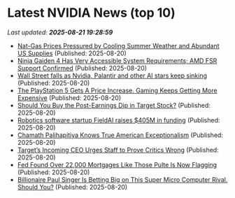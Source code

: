 # Latest NVIDIA News (top 10)
_Last updated: **2025-08-21 19:28:59**_

- [Nat-Gas Prices Pressured by Cooling Summer Weather and Abundant US Supplies](https://biztoc.com/x/bdd03a29cc0266ec) (Published: 2025-08-20)
- [Ninja Gaiden 4 Has Very Accessible System Requirements; AMD FSR Support Confirmed](https://wccftech.com/ninja-gaiden-4-accessible-system-requirements/) (Published: 2025-08-20)
- [Wall Street falls as Nvidia, Palantir and other AI stars keep sinking](https://biztoc.com/x/d1bedeaa40d151cc) (Published: 2025-08-20)
- [The PlayStation 5 Gets A Price Increase. Gaming Keeps Getting More Expensive](https://biztoc.com/x/3034462d113381d6) (Published: 2025-08-20)
- [Should You Buy the Post-Earnings Dip in Target Stock?](https://biztoc.com/x/48b811cc52a9d20e) (Published: 2025-08-20)
- [Robotics software startup FieldAI raises $405M in funding](https://siliconangle.com/2025/08/20/robotics-software-startup-fieldai-raises-405m-funding/) (Published: 2025-08-20)
- [Chamath Palihapitiya Knows True American Exceptionalism](https://biztoc.com/x/43e7c2224872b877) (Published: 2025-08-20)
- [Target’s Incoming CEO Urges Staff to Prove Critics Wrong](https://biztoc.com/x/44a423e78275ed28) (Published: 2025-08-20)
- [Fed Found Over 22,000 Mortgages Like Those Pulte Is Now Flagging](https://biztoc.com/x/ae43a7b554ab238f) (Published: 2025-08-20)
- [Billionaire Paul Singer Is Betting Big on This Super Micro Computer Rival. Should You?](https://biztoc.com/x/3191807c7358a9af) (Published: 2025-08-20)
